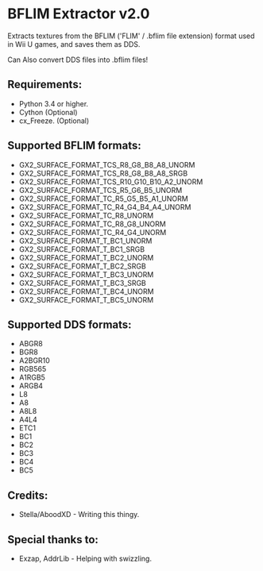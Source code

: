 # BFLIM Extractor v2.0
Extracts textures from the BFLIM ('FLIM' / .bflim file extension) format used in Wii U games, and saves them as DDS.  
  
Can Also convert DDS files into .bflim files!  

## Requirements:
* Python 3.4 or higher.
* Cython (Optional)
* cx_Freeze. (Optional)

## Supported BFLIM formats:
* GX2_SURFACE_FORMAT_TCS_R8_G8_B8_A8_UNORM
* GX2_SURFACE_FORMAT_TCS_R8_G8_B8_A8_SRGB
* GX2_SURFACE_FORMAT_TCS_R10_G10_B10_A2_UNORM
* GX2_SURFACE_FORMAT_TCS_R5_G6_B5_UNORM
* GX2_SURFACE_FORMAT_TC_R5_G5_B5_A1_UNORM
* GX2_SURFACE_FORMAT_TC_R4_G4_B4_A4_UNORM
* GX2_SURFACE_FORMAT_TC_R8_UNORM
* GX2_SURFACE_FORMAT_TC_R8_G8_UNORM
* GX2_SURFACE_FORMAT_TC_R4_G4_UNORM
* GX2_SURFACE_FORMAT_T_BC1_UNORM
* GX2_SURFACE_FORMAT_T_BC1_SRGB
* GX2_SURFACE_FORMAT_T_BC2_UNORM
* GX2_SURFACE_FORMAT_T_BC2_SRGB
* GX2_SURFACE_FORMAT_T_BC3_UNORM
* GX2_SURFACE_FORMAT_T_BC3_SRGB
* GX2_SURFACE_FORMAT_T_BC4_UNORM
* GX2_SURFACE_FORMAT_T_BC5_UNORM

## Supported DDS formats:
* ABGR8
* BGR8
* A2BGR10
* RGB565
* A1RGB5
* ARGB4
* L8
* A8
* A8L8
* A4L4
* ETC1
* BC1
* BC2
* BC3
* BC4
* BC5

## Credits:
* Stella/AboodXD - Writing this thingy.

## Special thanks to:
* Exzap, AddrLib - Helping with swizzling.
